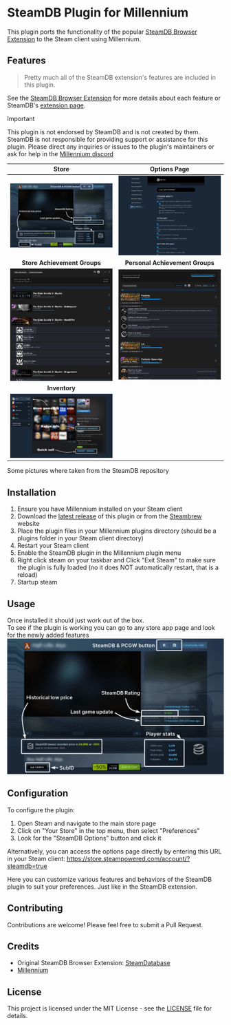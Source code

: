 # SteamDB Plugin for Millennium

This plugin ports the functionality of the popular [SteamDB Browser Extension](https://github.com/SteamDatabase/BrowserExtension) to the Steam client using Millennium.

## Features
>Pretty much all of the SteamDB extension's features are included in this plugin.

See the [SteamDB Browser Extension](https://github.com/SteamDatabase/BrowserExtension) for more details about each feature or SteamDB's [extension page](https://steamdb.info/extension/).

> [!IMPORTANT]
> This plugin is not endorsed by SteamDB and is not created by them. SteamDB is not responsible for providing support or assistance for this plugin. Please direct any inquiries or issues to the plugin's maintainers or ask for help in the [Millennium discord](https://steambrew.app/discord)

|                           Store                            |                         Options Page                          |
|:----------------------------------------------------------:|:-------------------------------------------------------------:|
|       ![SteamDB store page](Images/steam_store.png)        |        ![SteamDB options](Images/steamdb_options.png)         |
|                **Store Achievement Groups**                |                **Personal Achievement Groups**                |
| ![Achievement groups](Images/store_achievement_groups.png) | ![Achievement groups](Images/personal_achievement_groups.png) |
|                       **Inventory**                        | |
| ![Inventory](Images/inventory.png)                         | |
Some pictures where taken from the SteamDB repository

## Installation

1. Ensure you have Millennium installed on your Steam client
2. Download the [latest release](https://github.com/BossSloth/Steam-SteamDB-extension/releases) of this plugin or from the [Steambrew](https://steambrew.app/plugin?id=c36d5f67c99f) website
3. Place the plugin files in your Millennium plugins directory (should be a plugins folder in your Steam client directory)
4. Restart your Steam client
5. Enable the SteamDB plugin in the Millennium plugin menu
6. Right click steam on your taskbar and Click "Exit Steam" to make sure the plugin is fully loaded (no it does NOT automatically restart, that is a reload)
7. Startup steam

## Usage

Once installed it should just work out of the box.
<br>
To see if the plugin is working you can go to any store app page and look for the newly added features
![SteamDB icons](Images/steam_store.png)

## Configuration

To configure the plugin:

1. Open Steam and navigate to the main store page
2. Click on "Your Store" in the top menu, then select "Preferences"
3. Look for the "SteamDB Options" button and click it

Alternatively, you can access the options page directly by entering this URL in your Steam client:
https://store.steampowered.com/account/?steamdb=true

Here you can customize various features and behaviors of the SteamDB plugin to suit your preferences. Just like in the SteamDB extension.

## Contributing

Contributions are welcome! Please feel free to submit a Pull Request.

## Credits

- Original SteamDB Browser Extension: [SteamDatabase](https://github.com/SteamDatabase)
- [Millennium](https://github.com/shdwmtr/millennium)

## License

This project is licensed under the MIT License - see the [LICENSE](LICENSE) file for details.
